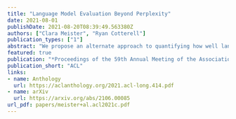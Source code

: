 ```yaml
---
title: "Language Model Evaluation Beyond Perplexity"
date: 2021-08-01
publishDate: 2021-08-20T08:39:49.563380Z
authors: ["Clara Meister", "Ryan Cotterell"]
publication_types: ["1"]
abstract: "We propose an alternate approach to quantifying how well language models learn natural language: we ask how well they match the statistical tendencies of natural language. To answer this question, we analyze whether text generated from language models exhibits the statistical tendencies present in the human-generated text on which they were trained. We provide a framework--paired with significance tests--for evaluating the fit of language models to these trends. We find that neural language models appear to learn only a subset of the tendencies considered, but align much more closely with empirical trends than proposed theoretical distributions (when present). Further, the fit to different distributions is highly-dependent on both model architecture and generation strategy. As concrete examples, text generated under the nucleus sampling scheme adheres more closely to the type--token relationship of natural language than text produced using standard ancestral sampling; text from LSTMs reflects the natural language distributions over length, stopwords, and symbols surprisingly well."
featured: true
publication: "*Proceedings of the 59th Annual Meeting of the Association for Computational Linguistics and the 10th International Joint Conference on Natural Language Processing (Volume 1: Long Papers)*"
publication_short: "ACL"
links:
- name: Anthology
  url: https://aclanthology.org/2021.acl-long.414.pdf
- name: arXiv
  url: https://arxiv.org/abs/2106.00085
url_pdf: papers/meister+al.acl2021c.pdf
---
```


